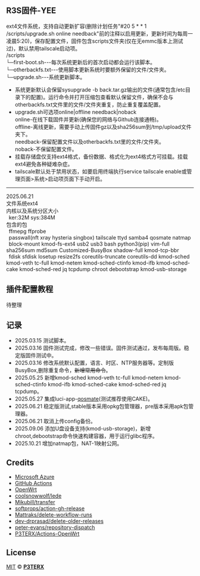 ## R3S固件-YEE
ext4文件系统，支持自动更新扩容(删除计划任务"#20 5 * * 1 /scripts/upgrade.sh online needback"前的注释以启用更新，更新时间为每周一凌晨5:20)，保存配置文件，固件包含scripts文件夹(仅在无emmc版本上测试过)，默认禁用tailscale启动项。<br>/scripts<br>└─first-boot.sh---每次系统更新后的首次启动都会运行该脚本。<br>└─otherbackfs.txt---使用脚本更新系统时要额外保留的文件/文件夹。<br>└─upgrade.sh---系统更新脚本。
- 系统更新默认会保留sysupgrade -b back.tar.gz输出的文件(通常包含/etc目录下的配置)。运行命令并打开压缩包查看默认保留文件，确保不会与otherbackfs.txt文件里的文件/文件夹重复，防止重复覆盖配置。
- upgrade.sh可选项online|offline needback|noback<br>online-在线下载固件并更新(确保您的网络与Github连接通畅)。<br>offline-离线更新，需要手动上传固件gz以及sha256sum到/tmp/upload文件夹下。<br>needback-保留配置文件以及otherbackfs.txt里的文件/文件夹。<br>noback-不保留配置文件。
- 挂载存储盘仅支持ext4格式，备份数据、格式化为ext4格式方可挂载。挂载ext4避免各种疑难杂症。
- tailscale默认处于禁用状态，如要启用终端执行service tailscale enable或管理页面>系统>启动项页面下手动开启。
---
2025.06.21
<br>文件系统ext4
<br>内核以及系统分区大小
<br>&ensp;ker:32M sys:384M
<br>包含的包
<br>&ensp;ffmepg ffprobe
<br>&ensp;passwall(nft xray hysteria singbox) tailscale ttyd samba4 qosmate natmap
<br>&ensp;block-mount kmod-fs-ext4 usb2 usb3 bash python3(pip) vim-full sha256sum md5sum Customized-BusyBox shadow-full kmod-tcp-bbr
<br>&ensp;fdisk sfdisk losetup resize2fs coreutils-truncate coreutils-dd kmod-sched kmod-veth tc-full kmod-netem kmod-sched-ctinfo kmod-ifb kmod-sched-cake kmod-sched-red jq tcpdump chroot debootstrap kmod-usb-storage


## 插件配置教程
待整理

## 记录
- 2025.03.15 测试脚本。
- 2025.03.16 固件测试完成，修改一些错误。固件测试通过，发布每周版。稳定版固件测试中。
- 2025.03.16 修改系统默认配置，语言、时区、NTP服务器等。定制版BusyBox,删除重复命令，~~新增常用命令~~。
- 2025.05.25 新增kmod-sched kmod-veth tc-full kmod-netem kmod-sched-ctinfo kmod-ifb kmod-sched-cake kmod-sched-red jq tcpdump。
- 2025.05.27 集成luci-app-[qosmate](https://github.com/hudra0/qosmate)(测试推荐使用CAKE)。
- 2025.06.21 稳定版测试,stable版本采用opkg包管理器，pre版本采用apk包管理器。
- 2025.06.21 取消上传config备份。
- 2025.09.06 添加U盘设备支持(kmod-usb-storage)，新增chroot,debootstrap命令快速构建容器，用于运行glibc程序。
- 2025.10.21 增加natmap包，NAT-1映射公网。

## Credits

- [Microsoft Azure](https://azure.microsoft.com)
- [GitHub Actions](https://github.com/features/actions)
- [OpenWrt](https://github.com/openwrt/openwrt)
- [coolsnowwolf/lede](https://github.com/coolsnowwolf/lede)
- [Mikubill/transfer](https://github.com/Mikubill/transfer)
- [softprops/action-gh-release](https://github.com/softprops/action-gh-release)
- [Mattraks/delete-workflow-runs](https://github.com/Mattraks/delete-workflow-runs)
- [dev-drprasad/delete-older-releases](https://github.com/dev-drprasad/delete-older-releases)
- [peter-evans/repository-dispatch](https://github.com/peter-evans/repository-dispatch)
- [P3TERX/Actions-OpenWrt](https://github.com/P3TERX/Actions-OpenWrt)

## License

[MIT](https://github.com/P3TERX/Actions-OpenWrt/blob/main/LICENSE) © [**P3TERX**](https://p3terx.com)